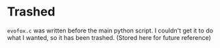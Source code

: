 # Trashed

`evofox.c` was written before the main python script. I couldn't get
it to do what I wanted, so it has been trashed. (Stored here for future 
reference)
